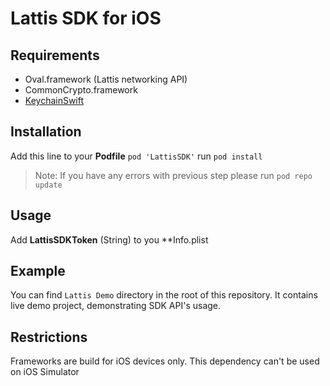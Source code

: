 # Lattis SDK for iOS

## Requirements

* Oval.framework (Lattis networking API)
* CommonCrypto.framework
* [KeychainSwift](https://github.com/evgenyneu/keychain-swift.git)

## Installation

Add this line to your **Podfile**
`pod 'LattisSDK'`
run
`pod install`
> Note:
If you have any errors with previous step please run
`pod repo update`

## Usage

Add **LattisSDKToken** (String) to you **Info.plist

## Example
You can find `Lattis Demo` directory in the root of this repository. It contains live demo project, demonstrating SDK API's usage. 

## Restrictions

Frameworks are build for iOS devices only. This dependency can't be used on iOS Simulator
